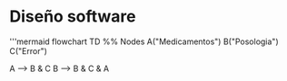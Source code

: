 # Diseño software

'''mermaid
flowchart TD
%% Nodes
    A("Medicamentos")
    B("Posologia")  
    C("Error")

A --> B & C
B --> B & C & A

<!-- ## Notas para el desarrollo de este documento
En este fichero debeis documentar el diseño software de la práctica.

> :warning: Recordad que el diseño debe separar _vista_ y
> _estado/modelo_.
